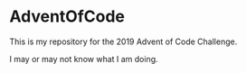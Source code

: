 # AdventOfCode

This is my repository for the 2019 Advent of Code Challenge. 

I may or may not know what I am doing. 
